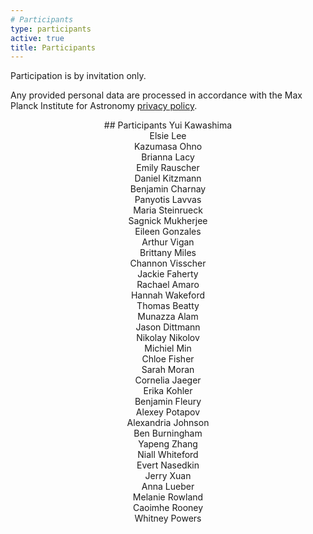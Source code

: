 ```yaml
---
# Participants
type: participants
active: true
title: Participants
---
```



Participation is by invitation only.

<i class="fa-solid fa-file-shield"></i>
Any provided personal data are processed in accordance with the
Max Planck Institute for Astronomy [privacy policy](http://www.mpia.de/privacy-policy).

<center>
## <i class="fa-solid fa-people-group"></i> Participants
Yui Kawashima<br>
Elsie Lee<br>
Kazumasa Ohno<br>
Brianna Lacy<br>
Emily Rauscher<br>
Daniel Kitzmann<br>
Benjamin Charnay<br>
Panyotis Lavvas<br>
Maria Steinrueck<br>
Sagnick Mukherjee<br>
Eileen Gonzales<br>
Arthur Vigan<br>
Brittany Miles<br>
Channon Visscher<br>
Jackie Faherty<br>
Rachael Amaro<br>
Hannah Wakeford<br>
Thomas Beatty<br>
Munazza Alam<br>
Jason Dittmann<br>
Nikolay Nikolov<br>
Michiel Min<br>
Chloe Fisher<br>
Sarah Moran<br>
Cornelia Jaeger<br>
Erika Kohler<br>
Benjamin Fleury<br>
Alexey Potapov<br>
Alexandria Johnson<br>
Ben Burningham<br>
Yapeng Zhang<br>
Niall Whiteford<br>
Evert Nasedkin<br>
Jerry Xuan<br>
Anna Lueber<br>
Melanie Rowland<br>
Caoimhe Rooney<br>
Whitney Powers<br>
</center>
